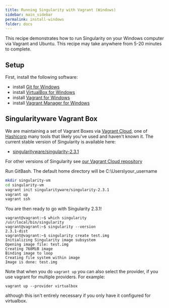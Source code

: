 ```yaml
---
title: Running Singularity with Vagrant (Windows)
sidebar: main_sidebar
permalink: install-windows
folder: docs
---
```



This recipe demonstrates how to run Singularity on your Windows computer via Vagrant and Ubuntu. This recipe may take anywhere from 5-20 minutes to complete.

## Setup

First, install the following software:
- install [Git for Windows](https://git-for-windows.github.io/)
- install [VirtualBox for Windows](https://www.virtualbox.org/wiki/Downloads)
- install [Vagrant for Windows](https://www.vagrantup.com/downloads.html)
- install [Vagrant Manager for Windows](http://vagrantmanager.com/downloads/)

## Singularityware Vagrant Box

We are maintaining a set of Vagrant Boxes via <a href="https://www.vagrantup.com" target="_blank">Vagrant Cloud</a>, one of <a href="https://www.hashicorp.com/#open-source-tools" target="_blank">Hashicorp</a> many tools that likely you've used and haven't known it. The current stable version of Singularity is available here:
 - [singularityware/singularity-2.3.1](https://app.vagrantup.com/singularityware/boxes/singularity-2.3.1/versions/2.3.1)
 
For other versions of Singularity see [our Vagrant Cloud repository](https://app.vagrantup.com/singularityware)

Run GitBash. The default home directory will be C:\Users\your_username

```bash
mkdir singularity-vm
cd singularity-vm
vagrant init singularityware/singularity-2.3.1
vagrant up
vagrant ssh
```

You are then ready to go with Singularity 2.3.1!

```
vagrant@vagrant:~$ which singularity
/usr/local/bin/singularity
vagrant@vagrant:~$ singularity --version
2.3.1-dist
vagrant@vagrant:~$ singularity create test.img
Initializing Singularity image subsystem
Opening image file: test.img
Creating 768MiB image
Binding image to loop
Creating file system within image
Image is done: test.img
```

Note that when you do `vagrant up` you can also select the provider, if you use vagrant for multiple providers. For example:

```
vagrant up --provider virtualbox
```

although this isn't entirely necessary if you only have it configured for virtualbox.
